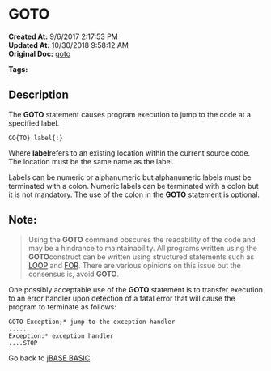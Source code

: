 # GOTO

**Created At:** 9/6/2017 2:17:53 PM  
**Updated At:** 10/30/2018 9:58:12 AM  
**Original Doc:** [goto](https://docs.jbase.com/36868-jbase-basic/goto)  

**Tags:**
<badge text='program control' vertical='middle' />
<badge text='program execution' vertical='middle' />

## Description

The **GOTO** statement causes program execution to jump to the code at a specified label.

```
GO{TO} label{:}
```

Where **label**refers to an existing location within the current source code. The location must be the same name as the label.

Labels can be numeric or alphanumeric but alphanumeric labels must be terminated with a colon. Numeric labels can be terminated with a colon but it is not mandatory. The use of the colon in the **GOTO** statement is optional.

## Note: 


> Using the **GOTO** command obscures the readability of the code and may be a hindrance to maintainability. All programs written using the **GOTO**construct can be written using structured statements such as [LOOP](./../loop) and [FOR](./../for). There are various opinions on this issue but the consensus is, avoid **GOTO**.


One possibly acceptable use of the **GOTO** statement is to transfer execution to an error handler upon detection of a fatal error that will cause the program to terminate as follows:

```
GOTO Exception;* jump to the exception handler
.....
Exception:* exception handler
....STOP
```



Go back to [jBASE BASIC](./../jbase-basic-programmers-reference-guide).
